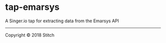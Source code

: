 # tap-emarsys
A Singer.io tap for extracting data from the Emarsys API

---

Copyright &copy; 2018 Stitch
